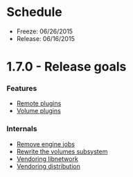 # Schedule

* Freeze: 06/26/2015
* Release: 06/16/2015

# 1.7.0 - Release goals

### Features

* [Remote plugins](https://github.com/docker/docker/pull/13222)
* [Volume plugins](https://github.com/docker/docker/pull/13161)

### Internals

* [Remove engine jobs](https://github.com/docker/docker/issues/12151)
* [Rewrite the volumes subsystem](https://github.com/docker/docker/pull/13161)
* [Vendoring libnetwork](https://github.com/docker/docker/pull/13060)
* [Vendoring distribution](https://github.com/docker/docker/pull/13375)